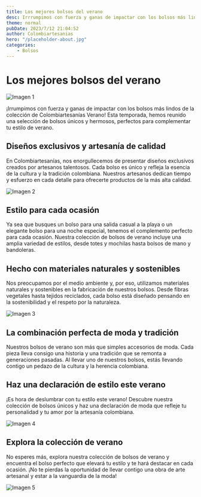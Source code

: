 ```yaml
---
title: Los mejores bolsos del verano
desc: Irrrumpimos con fuerza y ganas de impactar con los bolsos más lindos de la colección de Colombiartesanías Verano
theme: normal
pubDate: 2023/7/12 21:04:52
author: Colombiartesanias
hero: "/placeholder-about.jpg"
categories:
    - Bolsos
---
```


# Los mejores bolsos del verano

![Imagen 1](https://picsum.photos/400/200)

¡Irrumpimos con fuerza y ganas de impactar con los bolsos más lindos de la colección de Colombiartesanías Verano! Esta temporada, hemos reunido una selección de bolsos únicos y hermosos, perfectos para complementar tu estilo de verano.

## Diseños exclusivos y artesanía de calidad

En Colombiartesanías, nos enorgullecemos de presentar diseños exclusivos creados por artesanos talentosos. Cada bolso es único y refleja la esencia de la cultura y la tradición colombiana. Nuestros artesanos dedican tiempo y esfuerzo en cada detalle para ofrecerte productos de la más alta calidad.

![Imagen 2](https://picsum.photos/300/200)

## Estilo para cada ocasión

Ya sea que busques un bolso para una salida casual a la playa o un elegante bolso para una noche especial, tenemos el complemento perfecto para cada ocasión. Nuestra colección de bolsos de verano incluye una amplia variedad de estilos, desde totes y mochilas hasta bolsos de mano y bandoleras.

## Hecho con materiales naturales y sostenibles

Nos preocupamos por el medio ambiente y, por eso, utilizamos materiales naturales y sostenibles en la fabricación de nuestros bolsos. Desde fibras vegetales hasta tejidos reciclados, cada bolso está diseñado pensando en la sostenibilidad y el respeto por la naturaleza.

![Imagen 3](https://picsum.photos/350/250)

## La combinación perfecta de moda y tradición

Nuestros bolsos de verano son más que simples accesorios de moda. Cada pieza lleva consigo una historia y una tradición que se remonta a generaciones pasadas. Al llevar uno de nuestros bolsos, estás llevando contigo un pedazo de la cultura y la herencia colombiana.

## Haz una declaración de estilo este verano

¡Es hora de deslumbrar con tu estilo este verano! Descubre nuestra colección de bolsos únicos y haz una declaración de moda que refleje tu personalidad y tu amor por la artesanía colombiana.

![Imagen 4](https://picsum.photos/350/200)

## Explora la colección de verano

No esperes más, explora nuestra colección de bolsos de verano y encuentra el bolso perfecto que elevará tu estilo y te hará destacar en cada ocasión. ¡No te pierdas la oportunidad de llevar contigo una obra de arte artesanal y estar a la vanguardia de la moda!

![Imagen 5](https://picsum.photos/400/250)
